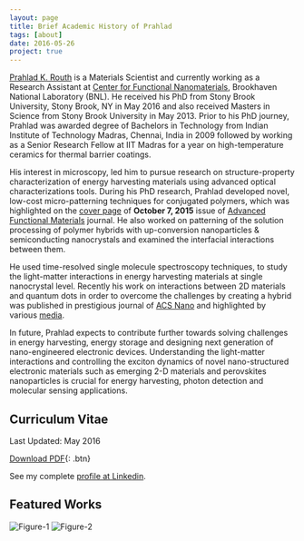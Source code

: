 ```yaml
---
layout: page
title: Brief Academic History of Prahlad
tags: [about]
date: 2016-05-26
project: true
---
```

    


[Prahlad K. Routh](http://www.prahlad.xyz) is a Materials Scientist and currently working as a Research Assistant at [Center for Functional Nanomaterials](http://www.bnl.gov/cfn/), Brookhaven National Laboratory (BNL). He received his PhD from Stony Brook University, Stony Brook, NY in May 2016 and also received Masters in Science from Stony Brook University in May 2013. Prior to his PhD journey, Prahlad was awarded degree of Bachelors in Technology from Indian Institute of Technology Madras, Chennai, India in 2009 followed by working as a Senior Research Fellow at IIT Madras for a year on high-temperature ceramics for thermal barrier coatings.

His interest in microscopy, led him to pursue research on structure-property characterization of energy harvesting materials using advanced optical characterizations tools. During his PhD research, Prahlad developed novel, low-cost micro-patterning techniques for conjugated polymers, which was highlighted on the [cover page](http://doi.org/10.1002/adfm.201570244) of **October 7, 2015**  issue of [Advanced Functional Materials](http://doi.org/10.1002/adfm.201502463) journal. He also worked on patterning of the solution processing of polymer hybrids with up-conversion nanoparticles & semiconducting nanocrystals and examined the interfacial interactions between them. 

He used time-resolved single molecule spectroscopy techniques, to study the light-matter interactions in energy harvesting materials at single nanocrystal level. Recently his work on interactions between 2D materials and quantum dots in order to overcome the challenges by creating a hybrid was published in prestigious journal of [ACS Nano](http://doi.org/10.1021/acsnano.6b01538) and highlighted by various [media](https://www.bnl.gov/newsroom/news.php?a=11829). 

In future, Prahlad expects to contribute further  towards solving challenges in energy harvesting, energy storage and designing next generation of nano-engineered electronic devices. Understanding  the light-matter interactions and controlling the exciton dynamics of novel nano-structured electronic materials such as emerging 2-D materials and perovskites nanoparticles is crucial for energy harvesting, photon detection and molecular sensing applications.
 



## Curriculum Vitae

Last Updated: May 2016

      
[Download PDF][CV]{: .btn}

[CV]:{{site.url}}/Downloads/CV_PKR.pdf

See my complete [profile at Linkedin](http://www.linkedin.com/in/prouth).

## Featured Works

![Figure-1]({{site.url}}/Downloads/adfm.png)
![Figure-2]({{site.url}}/Downloads/chemcomm.png)



